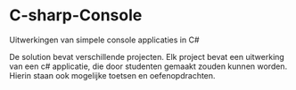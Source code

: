 # C-sharp-Console
Uitwerkingen van simpele console applicaties in C#

De solution bevat verschillende projecten. Elk project bevat een uitwerking van een c# applicatie, die door studenten gemaakt zouden kunnen worden. 
Hierin staan ook mogelijke toetsen en oefenopdrachten.
